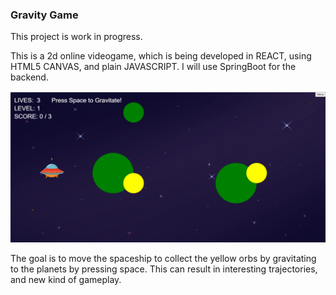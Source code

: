 ### Gravity Game

This project is work in progress.

This is a 2d online videogame, which is being developed in REACT, using HTML5 CANVAS, and plain JAVASCRIPT. 
I will use SpringBoot for the backend.

![gameplay image](public/gameplay_image.PNG?raw=true "gameplay image")

The goal is to move the spaceship to collect the yellow orbs by gravitating to the planets by pressing space. This can result in interesting trajectories, and new kind of gameplay.
